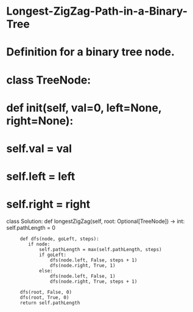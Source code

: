 # Longest-ZigZag-Path-in-a-Binary-Tree
# Definition for a binary tree node.
# class TreeNode:
#     def __init__(self, val=0, left=None, right=None):
#         self.val = val
#         self.left = left
#         self.right = right
class Solution:
    def longestZigZag(self, root: Optional[TreeNode]) -> int:
         self.pathLength = 0
        
         def dfs(node, goLeft, steps):
            if node:
                self.pathLength = max(self.pathLength, steps)
                if goLeft:
                    dfs(node.left, False, steps + 1)
                    dfs(node.right, True, 1)
                else:
                    dfs(node.left, False, 1)
                    dfs(node.right, True, steps + 1)
        
         dfs(root, False, 0)
         dfs(root, True, 0)
         return self.pathLength
